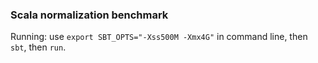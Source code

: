 
### Scala normalization benchmark

Running: use `export SBT_OPTS="-Xss500M -Xmx4G"` in command line, then `sbt`, then `run`.
